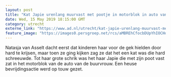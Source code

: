```yaml
---
layout: post
title: "Kat Japie urenlang muurvast met pootje in motorblok in auto van Veenendaalse"
date: Wed, 15 May 2019 18:15:00 GMT
category: utrecht
externe_link: "https://www.ad.nl/utrecht/kat-japie-urenlang-muurvast-met-pootje-in-motorblok-in-auto-van-veenendaalse~ac9d9791/"
feature_image: "https://images0.persgroep.net/rcs/aMBREhCfocbDUpYhIOCHo_f9GiY/diocontent/148423042/_fitwidth/400/?appId=21791a8992982cd8da851550a453bd7f&quality=0.7"
---
```


Natasja van Asselt dacht eerst dat kinderen haar voor de gek hielden door hard te krijsen, maar toen ze ging kijken zag ze dat het een kat was die hard schreeuwde. Tot haar grote schrik was het haar Japie die met zijn poot vast zat in het motorblok van de auto van de buurvrouw. Een heuse bevrijdingsactie werd op touw gezet.
